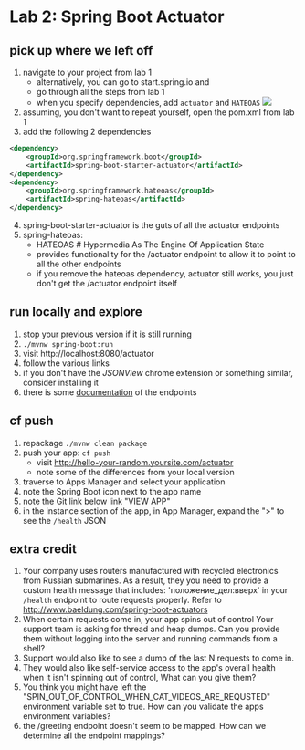 # Lab 2: Spring Boot Actuator

## pick up where we left off
1. navigate to your project from lab 1
   * alternatively, you can go to start.spring.io and
   * go through all the steps from lab 1
   * when you specify dependencies, add `actuator` and `HATEOAS`
![](lab2_boot.png)
2. assuming, you don't want to repeat yourself, open the pom.xml from lab 1
3. add the following 2 dependencies
```xml
<dependency>
    <groupId>org.springframework.boot</groupId>
    <artifactId>spring-boot-starter-actuator</artifactId>
</dependency>
<dependency>
    <groupId>org.springframework.hateoas</groupId>
    <artifactId>spring-hateoas</artifactId>
</dependency>
```
4. spring-boot-starter-actuator is the guts of all the actuator endpoints
5. spring-hateoas:
   * HATEOAS # Hypermedia As The Engine Of Application State
   * provides functionality for the /actuator endpoint to allow it to point to all the other endpoints
   * if you remove the hateoas dependency, actuator still works, you just don't get the /actuator endpoint itself

## run locally and explore
1. stop your previous version if it is still running
2. `./mvnw spring-boot:run`
3. visit http://localhost:8080/actuator
4. follow the various links
5. if you don't have the _JSONView_ chrome extension or something similar, consider installing it
6. there is some [documentation](http://docs.spring.io/spring-boot/docs/current/reference/html/production-ready-endpoints.html) of the endpoints

## cf push
1. repackage `./mvnw clean package`
2. push your app:  `cf push`
   * visit http://hello-your-random.yoursite.com/actuator
   * note some of the differences from your local version
3. traverse to Apps Manager and select your application
4. note the Spring Boot icon next to the app name
5. note the Git link below link "VIEW APP"
6. in the instance section of the app, in App Manager, expand the ">" to see the `/health` JSON

## extra credit
1. Your company uses routers manufactured with recycled electronics from Russian submarines.  As a result, they you need to provide a custom health message that includes: 'положение_дел:вверх' in your `/health` endpoint to route requests properly.  Refer to http://www.baeldung.com/spring-boot-actuators
2. When certain requests come in, your app spins out of control  Your support team is asking for thread and heap dumps.  Can you provide them without logging into the server and running commands from a shell?
3. Support would also like to see a dump of the last N requests to come in.
4. They would also like self-service access to the app's overall health when it isn't spinning out of control,  What can you give them?
5. You think you might have left the "SPIN_OUT_OF_CONTROL_WHEN_CAT_VIDEOS_ARE_REQUSTED" environment variable set to true.  How can you validate the apps environment variables?
6. the /greeting endpoint doesn't seem to be mapped.  How can we determine all the endpoint mappings?


